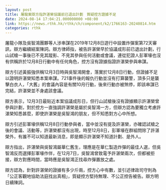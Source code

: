```yaml
---
layout: post
title: 屠龍案辯方指許湛榮協議前已退出計劃　質疑控方證據不足
date: 2024-08-14 17:04:21.000000000 +08:00
link: https://news.rthk.hk/rthk/ch/component/k2/1766163-20240814.htm
categories: rthk
---
```


屠龍小隊及吳智鴻團夥等人涉串謀在2019年12月8日遊行中設置炸彈案第72天審訊，辯方繼續結案陳詞。辯方律師指，被告許湛榮早於協議成形前已退出計劃，行山試槍一事後已不見其蹤影、不見其參與任何活動或會議，連從犯證人彭軍壕也沒有供稱許於12月8日行動中有任何角色，控方沒有證據指證許湛榮參與串謀。

辯方引述黃振強供稱12月3日時與吳智鴻開會，落實於12月8日行動，但證據不足以證明許湛榮知悉本案串謀。721事件後的報仇行動並沒有打算襲警，頂多只是襲擊白衣人，「大舊」的會議內容是有關10月行動，後來行動亦被煞停，即該串謀已完結，許湛榮並不身處該會議。

辯方表示，12月3日最貼近本案協議成形日，但行山試槍後沒有證據顯示許湛榮曾參與計劃，對於控方一直強調許湛榮是屬於吳智鴻一方，但辯方認為要獨立考慮許湛榮知悉甚麼，即使許湛榮是吳智鴻的朋友，但不知悉對方心中所想。

辯方引述彭軍壕供稱12月8日行動參與者，當中並沒有提及許湛榮，亦確認試槍之後的會議、活動等，許湛榮都沒有出現，時至12月8日，彭軍壕在群組問除了許湛榮外，有誰不可以知道最新消息，即是顯示許湛榮不知道計劃、是外人。

辯方指出，許湛榮與吳智鴻屬華仁舊生，理應是在華仁製造炸彈的最佳人選，但吳智鴻反而選擇彭軍壕作伴，在12月7日，吳智鴻曾致電予許湛榮兩次，但都被拒接，辯方對應時間，當時應是吳智鴻正找尋炸彈置放之處。

辯方認為，針對許湛榮的證據有多少斤兩，控方心中有數，並引述律政司守則為「公正客觀地協助法庭找出真相」，質疑控方堅持無理、不公正控告被告。辯方明日續陳詞。
